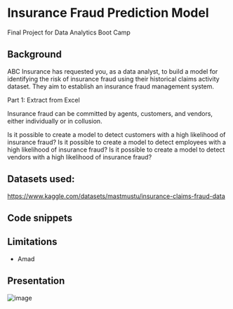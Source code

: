
# Insurance Fraud Prediction Model
Final Project for Data Analytics Boot Camp

## Background 
ABC Insurance has requested you, as a data analyst, to build a model for identifying the risk of insurance fraud using their historical claims activity dataset. 
They aim to establish an insurance fraud management system.

Part 1: Extract from Excel

Insurance fraud can be committed by agents, customers, and vendors, either individually or in collusion.

Is it possible to create a model to detect customers with a high likelihood of insurance fraud?
Is it possible to create a model to detect employees with a high likelihood of insurance fraud?
Is it possible to create a model to detect vendors with a high likelihood of insurance fraud?


## Datasets used: 
https://www.kaggle.com/datasets/mastmustu/insurance-claims-fraud-data

## Code snippets



## Limitations
- Amad

## Presentation
![image](https://github.com/sunghea/Insurance_Fraud_Detection_Model/assets/143130002/dc7ee556-73ed-460e-af3f-e211c3cd9cbc)
